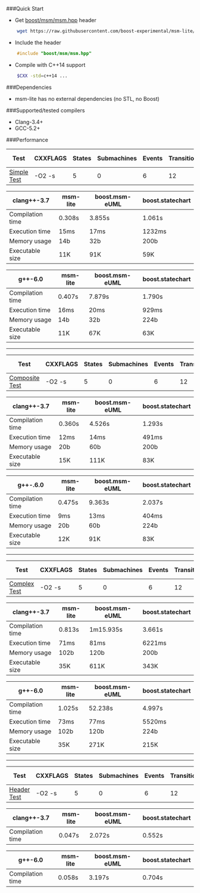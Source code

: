 ###Quick Start

* Get [boost/msm/msm.hpp](https://raw.githubusercontent.com/boost-experimental/msm-lite/master/include/boost/msm/msm.hpp) header
```sh
    wget https://raw.githubusercontent.com/boost-experimental/msm-lite/master/include/boost/msm/msm.hpp
```

* Include the header
```cpp
    #include "boost/msm/msm.hpp"
```

* Compile with C++14 support
```sh
    $CXX -std=c++14 ...
```

###Dependencies

* msm-lite has no external dependencies (no STL, no Boost)

###Supported/tested compilers

* Clang-3.4+
* GCC-5.2+

###Performance

| Test | CXXFLAGS | States | Submachines | Events | Transitions | Process Events |
| ---- | -------- | ------ | ----------- | ------ | ----------- | -------------- |
|[Simple Test](https://raw.githubusercontent.com/boost-experimental/msm-lite/master/test/pt/simple) | -O2 -s | 5 | 0 | 6 | 12 | 1'000'000 |

| clang++-3.7      | msm-lite |  boost.msm-eUML | boost.statechart |
|------------------|----------|-----------------|------------------|
| Compilation time | 0.308s   | 3.855s          | 1.061s           |
| Execution time   | 15ms     | 17ms            | 1232ms           |
| Memory usage     | 14b      | 32b             | 200b             |
| Executable size  | 11K      | 91K             | 59K              |

| g++-6.0          | msm-lite |  boost.msm-eUML | boost.statechart |
|------------------|----------|-----------------|------------------|
| Compilation time | 0.407s   | 7.879s          | 1.790s           |
| Execution time   | 16ms     | 20ms            | 929ms            |
| Memory usage     | 14b      | 32b             | 224b             |
| Executable size  | 11K      | 67K             | 63K              |

---------------------------------------

| Test | CXXFLAGS | States | Submachines | Events | Transitions | Process Events |
| ---- | -------- | ------ | ----------- | ------ | ----------- | -------------- |
|[Composite Test](https://raw.githubusercontent.com/boost-experimental/msm-lite/master/test/pt/simple) | -O2 -s | 5 | 0 | 6 | 12 | 1'000'000 |

| clang++-3.7      | msm-lite |  boost.msm-eUML | boost.statechart |
|------------------|----------|-----------------|------------------|
| Compilation time | 0.360s   | 4.526s          | 1.293s           |
| Execution time   | 12ms     | 14ms            | 491ms            |
| Memory usage     | 20b      | 60b             | 200b             |
| Executable size  | 15K      | 111K            | 83K              |

| g++-.6.0         | msm-lite |  boost.msm-eUML | boost.statechart |
|------------------|----------|-----------------|------------------|
| Compilation time | 0.475s   | 9.363s          | 2.037s           |
| Execution time   | 9ms      | 13ms            | 404ms            |
| Memory usage     | 20b      | 60b             | 224b             |
| Executable size  | 12K      | 91K             | 83K              |

---------------------------------------

| Test | CXXFLAGS | States | Submachines | Events | Transitions | Process Events |
| ---- | -------- | ------ | ----------- | ------ | ----------- | -------------- |
|[Complex Test](https://raw.githubusercontent.com/boost-experimental/msm-lite/master/test/pt/simple) | -O2 -s | 5 | 0 | 6 | 12 | 1'000'000 |

| clang++-3.7      | msm-lite |  boost.msm-eUML | boost.statechart |
|------------------|----------|-----------------|------------------|
| Compilation time | 0.813s   | 1m15.935s       | 3.661s           |
| Execution time   | 71ms     | 81ms            | 6221ms           |
| Memory usage     | 102b     | 120b            | 200b             |
| Executable size  | 35K      | 611K            | 343K             |

| g++-6.0          | msm-lite |  boost.msm-eUML | boost.statechart |
|------------------|----------|-----------------|------------------|
| Compilation time | 1.025s   | 52.238s         | 4.997s           |
| Execution time   | 73ms     | 77ms            | 5520ms           |
| Memory usage     | 102b     | 120b            | 224b             |
| Executable size  | 35K      | 271K            | 215K             |

---------------------------------------

| Test | CXXFLAGS | States | Submachines | Events | Transitions | Process Events |
| ---- | -------- | ------ | ----------- | ------ | ----------- | -------------- |
|[Header Test](https://raw.githubusercontent.com/boost-experimental/msm-lite/master/test/pt/simple) | -O2 -s | 5 | 0 | 6 | 12 | 1'000'000 |

| clang++-3.7      | msm-lite |  boost.msm-eUML | boost.statechart |
|------------------|----------|-----------------|------------------|
| Compilation time | 0.047s   | 2.072s          | 0.552s           |

| g++-6.0          | msm-lite |  boost.msm-eUML | boost.statechart |
|------------------|----------|-----------------|------------------|
| Compilation time | 0.058s   | 3.197s          | 0.704s           |

